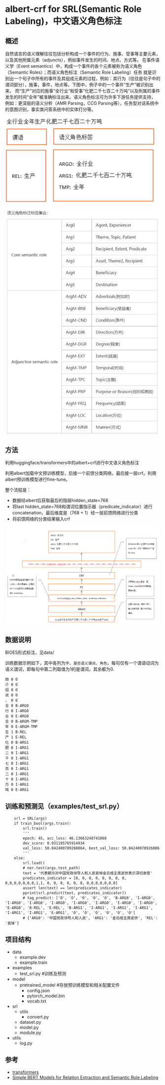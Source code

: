 # albert-crf for SRL(Semantic Role Labeling)，中文语义角色标注

## 概述
自然语言的语义理解往往包括分析构成一个事件的行为、施事、受事等主要元素，以及其他附属元素（adjuncts），例如事件发生的时间、地点、方式等。
在事件语义学（Event semantics）中，构成一个事件的各个元素被称为语义角色（Semantic Roles）；而语义角色标注（Semantic Role Labeling）任务
就是识别出一个句子中所有的事件及其组成元素的过程，例如：其行为（往往是句子中的谓词部分），施事，事件，地点等。下图中，例子中的一个事件“生产”被识别出来，
而“生产”对应的施事“全行业”和受事“化肥二千七百二十万吨”以及附属的事件发生的时间“全年”被准确标注出来。语义角色标注可为许多下游任务提供支持，
例如：更深层的语义分析（AMR Parsing，CCG Parsing等），任务型对话系统中的意图识别，事实类问答系统中的实体打分等。

![image](https://raw.githubusercontent.com/jiangnanboy/albert_srl/master/image/example.png)

![image](https://raw.githubusercontent.com/jiangnanboy/albert_srl/master/image/label_table.png)

## 方法

利用huggingface/transformers中的albert+crf进行中文语义角色标注

利用albert加载中文预训练模型，后接一个前馈分类网络，最后接一层crf。利用albert预训练模型进行fine-tune。

整个流程是：

- 数据经albert后获取最后的隐层hidden_state=768
- 将last hidden_state=768和谓词位置指示器（predicate_indicator）进行concatenation，最后维度是（768 + 1）经一层前馈网络进行分类
- 将前馈网络的分类结果输入crf

![image](https://raw.githubusercontent.com/jiangnanboy/albert_srl/master/image/albert-crf-srl.png)

 ## 数据说明

BIOES形式标注，见data/

训练数据示例如下，其中各列为`字`、`是否语义谓词`、`角色`，每句仅有一个谓语动词为语义谓词，即每句中第二列取值为1的是谓词，其余都为0.

```
她 0 O
介 0 O
绍 0 O
说 0 O
， 0 O
全 0 B-ARG0
行 0 I-ARG0
业 0 E-ARG0
全 0 B-ARGM-TMP
年 0 E-ARGM-TMP
生 1 B-REL
产 1 E-REL
化 0 B-ARG1
肥 0 I-ARG1
二 0 I-ARG1
千 0 I-ARG1
七 0 I-ARG1
百 0 I-ARG1
二 0 I-ARG1
十 0 I-ARG1
万 0 I-ARG1
吨 0 E-ARG1
```

## 训练和预测见（examples/test_srl.py）

```
    srl = SRL(args)
    if train_bool(args.train):
        srl.train()
        '''
        epoch: 45, acc_loss: 46.13663248741068
        dev_score: 0.931195765914934
        val_loss: 50.842400789260864, best_val_loss: 50.84240078926086
        '''
    else:
        srl.load()
        # ner.test(args.test_path)
        text = '代表朝方对中国党政领导人和人民哀悼金日成主席逝世表示深切谢意'
        predicates_indicator = [0, 0, 0, 0, 0, 0, 0, 0, 0,0,0,0,0,0,0,1,1, 0, 0, 0, 0, 0, 0, 0,0,0,0,0,0,0]
        assert len(text) == len(predicates_indicator)
        pprint(srl.predict(text, predicates_indicator))    
        # tag_predict: ['O', 'O', 'O', 'O', 'O', 'B-ARG0', 'I-ARG0', 'I-ARG0', 'I-ARG0', 'I-ARG0', 'I-ARG0', 'I-ARG0', 'I-ARG0', 'I-ARG0', 'E-ARG0', 'B-REL', 'E-REL', 'B-ARG1', 'I-ARG1', 'I-ARG1', 'I-ARG1', 'I-ARG1', 'I-ARG1', 'E-ARG1', 'O', 'O', 'O', 'O', 'O', 'O']
        # {'ARG0': '中国党政领导人和人民', 'ARG1': '金日成主席逝世', 'REL': '哀悼'}
```

## 项目结构
- data
    - example.dev
    - example.train
- examples
    - test_srl.py #训练及预测
- model
    - pretrained_model #存放预训练模型和相关配置文件
        - config.json
        - pytorch_model.bin
        - vocab.txt
- srl
    - utils
        - convert.py
    - dataset.py
    - model.py
    - module.py
- utils
    - log.py

## 参考
- [transformers](https://github.com/huggingface/transformers)
- [Simple BERT Models for Relation Extraction and Semantic Role Labeling](https://arxiv.org/pdf/1904.05255.pdf)